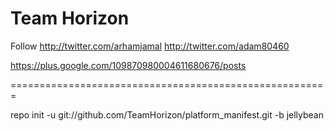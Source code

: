 Team Horizon
===========

Follow http://twitter.com/arhamjamal
       http://twitter.com/adam80460

https://plus.google.com/109870980004611680676/posts


=======================================================

repo init -u git://github.com/TeamHorizon/platform_manifest.git -b jellybean
